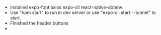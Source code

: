 - Installed expo-font axios expo-cli react-native-dotenv.
- Use "npm start" to run in dev server or use "expo-cli start --tunnel" to start.
- Finished the header buttons
- 